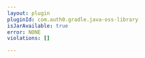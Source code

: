 ```yaml
---
layout: plugin
pluginId: com.auth0.gradle.java-oss-library
isJarAvailable: true
error: NONE
violations: []

---
```

